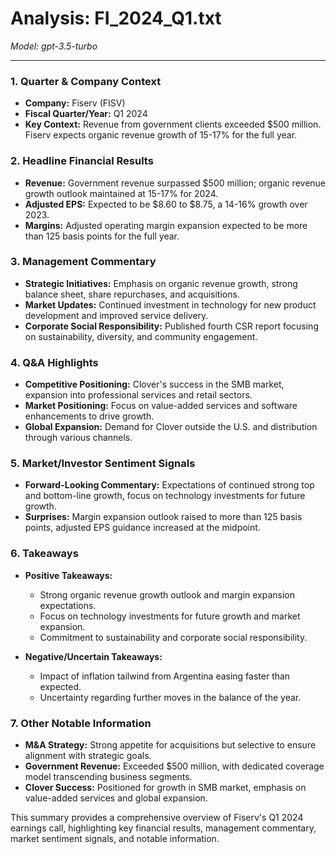 # Analysis: FI_2024_Q1.txt

*Model: gpt-3.5-turbo*

---

### 1. Quarter & Company Context
- **Company:** Fiserv (FISV)
- **Fiscal Quarter/Year:** Q1 2024
- **Key Context:** Revenue from government clients exceeded $500 million. Fiserv expects organic revenue growth of 15-17% for the full year.

### 2. Headline Financial Results
- **Revenue:** Government revenue surpassed $500 million; organic revenue growth outlook maintained at 15-17% for 2024.
- **Adjusted EPS:** Expected to be $8.60 to $8.75, a 14-16% growth over 2023.
- **Margins:** Adjusted operating margin expansion expected to be more than 125 basis points for the full year.

### 3. Management Commentary
- **Strategic Initiatives:** Emphasis on organic revenue growth, strong balance sheet, share repurchases, and acquisitions.
- **Market Updates:** Continued investment in technology for new product development and improved service delivery.
- **Corporate Social Responsibility:** Published fourth CSR report focusing on sustainability, diversity, and community engagement.

### 4. Q&A Highlights
- **Competitive Positioning:** Clover's success in the SMB market, expansion into professional services and retail sectors.
- **Market Positioning:** Focus on value-added services and software enhancements to drive growth.
- **Global Expansion:** Demand for Clover outside the U.S. and distribution through various channels.

### 5. Market/Investor Sentiment Signals
- **Forward-Looking Commentary:** Expectations of continued strong top and bottom-line growth, focus on technology investments for future growth.
- **Surprises:** Margin expansion outlook raised to more than 125 basis points, adjusted EPS guidance increased at the midpoint.

### 6. Takeaways
- **Positive Takeaways:**
  - Strong organic revenue growth outlook and margin expansion expectations.
  - Focus on technology investments for future growth and market expansion.
  - Commitment to sustainability and corporate social responsibility.

- **Negative/Uncertain Takeaways:**
  - Impact of inflation tailwind from Argentina easing faster than expected.
  - Uncertainty regarding further moves in the balance of the year.

### 7. Other Notable Information
- **M&A Strategy:** Strong appetite for acquisitions but selective to ensure alignment with strategic goals.
- **Government Revenue:** Exceeded $500 million, with dedicated coverage model transcending business segments.
- **Clover Success:** Positioned for growth in SMB market, emphasis on value-added services and global expansion.

This summary provides a comprehensive overview of Fiserv's Q1 2024 earnings call, highlighting key financial results, management commentary, market sentiment signals, and notable information.
